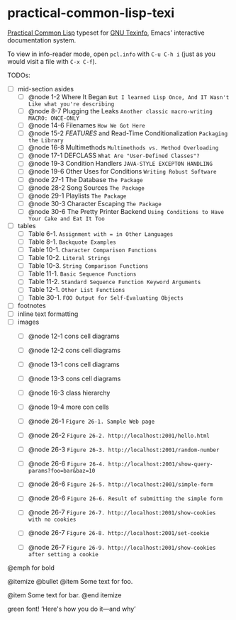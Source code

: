 # practical-common-lisp-texi

[Practical Common Lisp](http://gigamonkeys.com/book/) typeset for [GNU Texinfo](https://www.gnu.org/software/texinfo/), Emacs' interactive documentation system.

To view in info-reader mode, open `pcl.info` with `C-u C-h i` (just as you would visit a file with `C-x C-f`).

TODOs:
- [ ] mid-section asides
  - [ ] @node 1-2 Where It Began
    `But I learned Lisp Once, And IT Wasn't Like what you're describing`
  - [ ] @node 8-7 Plugging the Leaks
    `Another classic macro-writing MACRO: ONCE-ONLY`
  - [ ] @node 14-6 Filenames
    `How We Got Here`
  - [ ] @node 15-2 *FEATURES* and Read-Time Conditionalization
    `Packaging the Library`
  - [ ] @node 16-8 Multimethods
    `Multimethods vs. Method Overloading`
  - [ ] @node 17-1 DEFCLASS
    `What Are "User-Defined Classes"?`
  - [ ] @node 19-3 Condition Handlers
    `JAVA-STYLE EXCEPTON HANDLING`
  - [ ] @node 19-6 Other Uses for Conditions
    `Writing Robust Software`
  - [ ] @node 27-1 The Database
    `The Package`
  - [ ] @node 28-2 Song Sources
    `The Package`
  - [ ] @node 29-1 Playlists
    `The Package`
  - [ ] @node 30-3 Character Escaping
    `The Package`
  - [ ] @node 30-6 The Pretty Printer Backend
    `Using Conditions to Have Your Cake and Eat It Too`
- [ ] tables
  - [ ] Table 6-1.
    `Assignment with = in Other Languages`
  - [ ] Table 8-1.
    `Backquote Examples`
  - [ ] Table 10-1.
    `Character Comparison Functions`
  - [ ] Table 10-2.
    `Literal Strings`
  - [ ] Table 10-3.
    `String Comparison Functions`
  - [ ] Table 11-1.
    `Basic Sequence Functions`
  - [ ] Table 11-2.
    `Standard Sequence Function Keyword Arguments`
  - [ ] Table 12-1.
    `Other List Functions`
  - [ ] Table 30-1.
    `FOO Output for Self-Evaluating Objects`
- [ ] footnotes
- [ ] inline text formatting
- [ ] images
  - [ ] @node 12-1 cons cell diagrams
  - [ ] @node 12-2 cons cell diagrams
  - [ ] @node 13-1 cons cell diagrams
  - [ ] @node 13-3 cons cell diagrams
  - [ ] @node 16-3 class hierarchy
  - [ ] @node 19-4 more con cells
  - [ ] @node 26-1 `Figure 26-1. Sample Web page`
  - [ ] @node 26-2 `Figure 26-2. http://localhost:2001/hello.html`
  - [ ] @node 26-3 `Figure 26-3. http://localhost:2001/random-number`
  - [ ] @node 26-6 `Figure 26-4. http://localhost:2001/show-query-params?foo=bar&baz=10`
  - [ ] @node 26-6 `Figure 26-5. http://localhost:2001/simple-form`
  - [ ] @node 26-6 `Figure 26-6. Result of submitting the simple form`
  - [ ] @node 26-7 `Figure 26-7. http://localhost:2001/show-cookies with no cookies`
  - [ ] @node 26-7 `Figure 26-8. http://localhost:2001/set-cookie`
  - [ ] @node 26-7 `Figure 26-9. http://localhost:2001/show-cookies after setting a cookie`


@emph for bold

@itemize @bullet
@item
Some text for foo.

@item
Some text
for bar.
@end itemize

green font!
‘Here's how you do it—and why’
